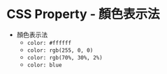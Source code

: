 # CSS Property - 顏色表示法

* 顏色表示法
    * ``` color: #ffffff ```
    * ``` color: rgb(255, 0, 0) ```
    * ``` color: rgb(70%, 30%, 2%) ```
    * ``` color: blue ```